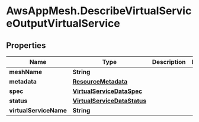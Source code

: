 # AwsAppMesh.DescribeVirtualServiceOutputVirtualService

## Properties

Name | Type | Description | Notes
------------ | ------------- | ------------- | -------------
**meshName** | **String** |  | 
**metadata** | [**ResourceMetadata**](ResourceMetadata.md) |  | 
**spec** | [**VirtualServiceDataSpec**](VirtualServiceDataSpec.md) |  | 
**status** | [**VirtualServiceDataStatus**](VirtualServiceDataStatus.md) |  | 
**virtualServiceName** | **String** |  | 


